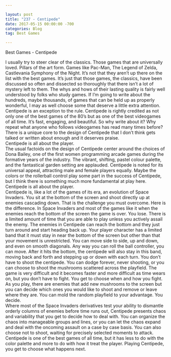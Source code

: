 ```yaml
---

layout: post  
title: "237 - Centipede"  
date: 2017-05-15 00:00:00 -700  
categories: Blog  
tag: Best Games

---
```


Best Games - Centipede  
  
I usually try to steer clear of the classics. Those games that are universally loved. Pillars of the art form. Games like Pac-Man, The Legend of Zelda, Castlevania Symphony of the Night. It’s not that they aren’t up there on the list with the best games. It’s just that those games, the classics, have been discussed so often and dissected so thoroughly that there isn’t a lot of mystery left to them. The whys and hows of their lasting quality is fairly well understood by folks who study games. If I’m going to write about the hundreds, maybe thousands, of games that can be held up as properly wonderful, I may as well choose some that deserve a little extra attention.  
Centipede is an exception to the rule. Centipede is rightly credited as not only one of the best games of the 80’s but as one of the best videogames of all time. It’s fast, engaging, and beautiful. So why write about it? Why repeat what anyone who follows videogames has read many times before? There is a unique core to the design of Centipede that I don’t think gets talked or written about enough and it deserves praise.  
Centipede is all about the player.  
The usual factoids on the design of Centipede center around the choices of Dona Bailey, one of the first women programming arcade games during the formative years of the industry. The vibrant, shifting, pastel colour palette, and the fantastical garden setting are applauded. Centipede is noted for its universal appeal, attracting male and female players equally. Maybe the colors or the rollerball control play some part in the success of Centipede, but I think there is something much more fundamental at play here.  
Centipede is all about the player.  
Centipede is, like a lot of the games of its era, an evolution of Space Invaders. You sit at the bottom of the screen and shoot directly up at enemies cascading down. That is the challenge you must overcome. Here is the difference. In Space Invaders and most of the games like it when the enemies reach the bottom of the screen the game is over. You lose. There is a limited amount of time that you are able to play unless you actively assail the enemy. The enemies in Centipede can reach the bottom and they just turn around and start heading back up. Your player character has a limited band that it must stay in near the bottom of the screen but other than that your movement is unrestricted. You can move side to side, up and down, and even on smooth diagonals. Any way you can roll the ball controller, you can move. After it hits the bottom, the centipede will also stay in this band, moving back and forth and stepping up or down with each turn. You don’t have to shoot the centipede. You can dodge forever, never shooting, or you can choose to shoot the mushrooms scattered across the playfield. The game is very difficult and it becomes faster and more difficult as time wears on, but you don’t have to fight. You get to choose when and how you fight.  
As you play, there are enemies that add new mushrooms to the screen but you can decide which ones you would like to shoot and remove or leave where they are. You can mold the random playfield to your advantage. You decide.   
Where most of the Space Invaders derivatives test your ability to dismantle orderly columns of enemies before time runs out, Centipede presents chaos and variability that you get to decide how to deal with. You can organize the chaos into manageable groups and lines, or you can let the chaos expand and deal with the oncoming assault on a case by case basis. You can also choose not to shoot, waiting for precisely selected moments to attack.   
Centipede is one of the best games of all time, but it has less to do with the color palette and more to do with how it treat the player. Playing Centipede, you get to choose what happens next.  
  
​